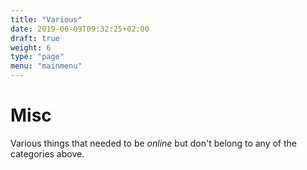 ```yaml
---
title: "Various"
date: 2019-06-09T09:32:25+02:00
draft: true
weight: 6
type: "page"
menu: "mainmenu"
---
```


# Misc
Various things that needed to be *online* but don't belong to any of the categories above.